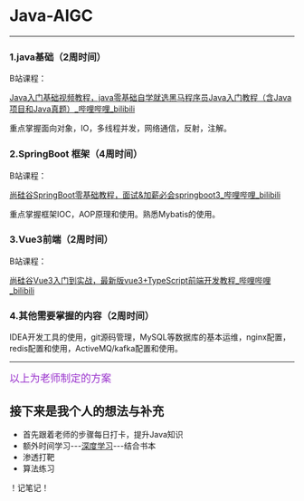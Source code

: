 # Java-AIGC
---
### 1.java基础（2周时间）

B站课程：

[Java入门基础视频教程，java零基础自学就选黑马程序员Java入门教程（含Java项目和Java真题）_哔哩哔哩_bilibili](https://www.bilibili.com/video/BV1Cv411372m/?spm_id_from=333.337.search-card.all.click&vd_source=5aec94547a5b0cce5ad41df48418a9c8&wxfid=o7omF0aQyDzFuZP-lI-CNrl_K_lY)

重点掌握面向对象，IO，多线程并发，网络通信，反射，注解。



### 2.SpringBoot 框架（4周时间）

B站课程：

[尚硅谷SpringBoot零基础教程，面试&加薪必会springboot3_哔哩哔哩_bilibili](https://www.bilibili.com/video/BV1Es4y1q7Bf/?spm_id_from=333.337.search-card.all.click&vd_source=5aec94547a5b0cce5ad41df48418a9c8)

重点掌握框架IOC，AOP原理和使用。熟悉Mybatis的使用。



### 3.Vue3前端（2周时间）

B站课程：

[尚硅谷Vue3入门到实战，最新版vue3+TypeScript前端开发教程_哔哩哔哩_bilibili](https://www.bilibili.com/video/BV1Za4y1r7KE/?spm_id_from=333.337.search-card.all.click&vd_source=5aec94547a5b0cce5ad41df48418a9c8)



### 4.其他需要掌握的内容（2周时间）

IDEA开发工具的使用，git源码管理，MySQL等数据库的基本运维，nginx配置，redis配置和使用，ActiveMQ/kafka配置和使用。

---

<font color=#9932CC size=4>以上为老师制定的方案</font>
## 接下来是我个人的想法与补充
* 首先跟着老师的步骤每日打卡，提升Java知识
* 额外时间学习---[深度学习](https://space.bilibili.com/1567748478/channel/seriesdetail?sid=358497)---结合书本
* 渗透打靶
* 算法练习

！记笔记！
